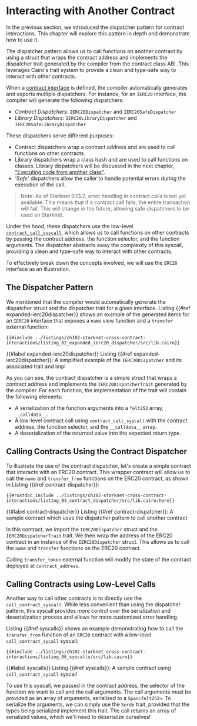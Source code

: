 # Interacting with Another Contract

In the previous section, we introduced the dispatcher pattern for contract interactions. This chapter will explore this pattern in depth and demonstrate how to use it.

The dispatcher pattern allows us to call functions on another contract by using a struct that wraps the contract address and implements the dispatcher trait generated by the compiler from the contract class ABI. This leverages Cairo's trait system to provide a clean and type-safe way to interact with other contracts.

When a [contract interface][interfaces] is defined, the compiler automatically generates and exports multiple dispatchers. For instance, for an `IERC20` interface, the compiler will generate the following dispatchers:

- _Contract Dispatchers_: `IERC20Dispatcher` and `IERC20SafeDispatcher`
- _Library Dispatchers_: `IERC20LibraryDispatcher` and `IERC20SafeLibraryDispatcher`

These dispatchers serve different purposes:

- Contract dispatchers wrap a contract address and are used to call functions on other contracts.
- Library dispatchers wrap a class hash and are used to call functions on classes. Library dispatchers will be discussed in the next chapter, ["Executing code from another class"][library dispatcher].
- _'Safe'_ dispatchers allow the caller to handle potential errors during the execution of the call.

> Note: As of Starknet 0.13.2, error handling in contract calls is not yet available. This means that if a contract call fails, the entire transaction will fail. This will change in the future, allowing safe dispatchers to be used on Starknet.

Under the hood, these dispatchers use the low-level [`contract_call_syscall`][syscalls], which allows us to call functions on other contracts by passing the contract address, the function selector, and the function arguments. The dispatcher abstracts away the complexity of this syscall, providing a clean and type-safe way to interact with other contracts.

To effectively break down the concepts involved, we will use the `ERC20` interface as an illustration.

[interfaces]: ./ch100-00-introduction-to-smart-contracts.md#the-interface-the-contracts-blueprint
[syscalls]: ./appendix-08-system-calls.md
[library dispatcher]: ./ch102-03-executing-code-from-another-class.md

## The Dispatcher Pattern

We mentioned that the compiler would automatically generate the dispatcher struct and the dispatcher trait for a given interface. Listing {{#ref expanded-ierc20dispatcher}} shows an example of the generated items for an `IERC20` interface that exposes a `name` view function and a `transfer` external function:

```cairo,noplayground
{{#include ../listings/ch102-starknet-cross-contract-interactions/listing_02_expanded_ierc20_dispatcher/src/lib.cairo}}
```

{{#label expanded-ierc20dispatcher}}
<span class="caption">Listing {{#ref expanded-ierc20dispatcher}}: A simplified example of the `IERC20Dispatcher` and its associated trait and impl</span>

As you can see, the contract dispatcher is a simple struct that wraps a contract address and implements the `IERC20DispatcherTrait` generated by the compiler. For each function, the implementation of the trait will contain the following elements:

- A serialization of the function arguments into a `felt252` array, `__calldata__`.
- A low-level contract call using `contract_call_syscall` with the contract address, the function selector, and the `__calldata__` array.
- A deserialization of the returned value into the expected return type.

## Calling Contracts Using the Contract Dispatcher

To illustrate the use of the contract dispatcher, let's create a simple contract that interacts with an ERC20 contract. This wrapper contract will allow us to call the `name` and `transfer_from` functions on the ERC20 contract, as shown in Listing {{#ref contract-dispatcher}}:

```cairo,noplayground
{{#rustdoc_include ../listings/ch102-starknet-cross-contract-interactions/listing_03_contract_dispatcher/src/lib.cairo:here}}
```

{{#label contract-dispatcher}}
<span class="caption">Listing {{#ref contract-dispatcher}}: A sample contract which uses the dispatcher pattern to call another contract</span>

In this contract, we import the `IERC20Dispatcher` struct and the `IERC20DispatcherTrait` trait. We then wrap the address of the ERC20 contract in an instance of the `IERC20Dispatcher` struct. This allows us to call the `name` and `transfer` functions on the ERC20 contract.

Calling `transfer_token` external function will modify the state of the contract deployed at `contract_address`.

## Calling Contracts using Low-Level Calls

Another way to call other contracts is to directly use the `call_contract_syscall`. While less convenient than using the dispatcher pattern, this syscall provides more control over the serialization and deserialization process and allows for more customized error handling.

Listing {{#ref syscalls}} shows an example demonstrating how to call the `transfer_from` function of an `ERC20` contract with a low-level `call_contract_sycall` syscall:

```cairo,noplayground
{{#include ../listings/ch102-starknet-cross-contract-interactions/listing_06_syscalls/src/lib.cairo}}
```

{{#label syscalls}}
<span class="caption">Listing {{#ref syscalls}}: A sample contract using `call_contract_sycall` syscall</span>

To use this syscall, we passed in the contract address, the selector of the function we want to call and the call arguments.
The call arguments must be provided as an array of arguments, serialized to a `Span<felt252>`. To serialize the arguments, we can simply use the `Serde` trait, provided that the types being serialized implement this trait. The call returns an array of serialized values, which we'll need to deserialize ourselves!
